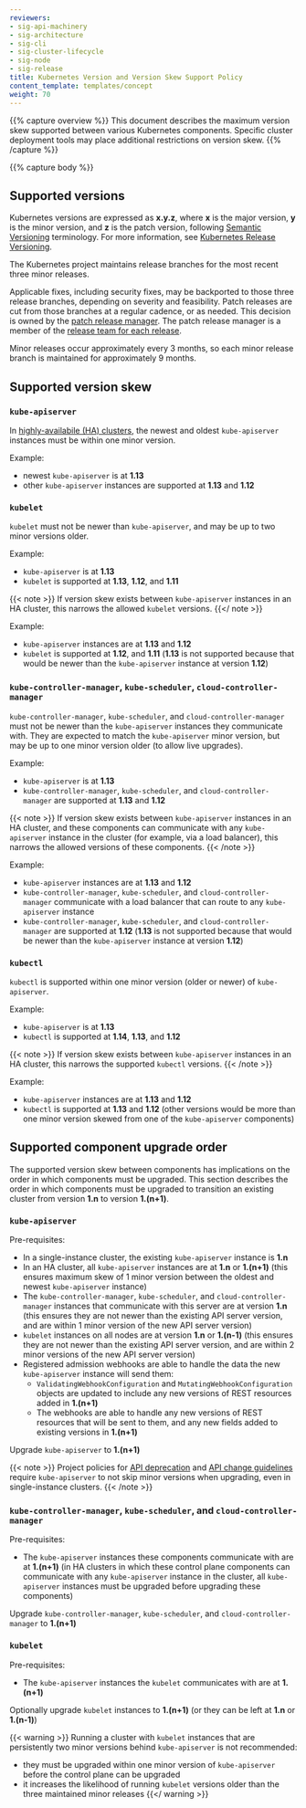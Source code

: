 ```yaml
---
reviewers:
- sig-api-machinery
- sig-architecture
- sig-cli
- sig-cluster-lifecycle
- sig-node
- sig-release
title: Kubernetes Version and Version Skew Support Policy
content_template: templates/concept
weight: 70
---
```


{{% capture overview %}}
This document describes the maximum version skew supported between various Kubernetes components.
Specific cluster deployment tools may place additional restrictions on version skew.
{{% /capture %}}

{{% capture body %}}

## Supported versions

Kubernetes versions are expressed as **x.y.z**,
where **x** is the major version, **y** is the minor version, and **z** is the patch version, following [Semantic Versioning](http://semver.org/) terminology.
For more information, see [Kubernetes Release Versioning](https://github.com/kubernetes/community/blob/master/contributors/design-proposals/release/versioning.md#kubernetes-release-versioning).

The Kubernetes project maintains release branches for the most recent three minor releases.

Applicable fixes, including security fixes, may be backported to those three release branches, depending on severity and feasibility.
Patch releases are cut from those branches at a regular cadence, or as needed.
This decision is owned by the [patch release manager](https://github.com/kubernetes/sig-release/blob/master/release-team/role-handbooks/patch-release-manager/README.md#release-timing).
The patch release manager is a member of the [release team for each release](https://github.com/kubernetes/sig-release/tree/master/releases/).

Minor releases occur approximately every 3 months, so each minor release branch is maintained for approximately 9 months.

## Supported version skew

### `kube-apiserver`

In [highly-availabile (HA) clusters](https://kubernetes.io/docs/setup/independent/high-availability/), the newest and oldest `kube-apiserver` instances must be within one minor version.

Example:

* newest `kube-apiserver` is at **1.13**
* other `kube-apiserver` instances are supported at **1.13** and **1.12**

### `kubelet`

`kubelet` must not be newer than `kube-apiserver`, and may be up to two minor versions older.

Example:

* `kube-apiserver` is at **1.13**
* `kubelet` is supported at **1.13**, **1.12**, and **1.11**

{{< note >}}
If version skew exists between `kube-apiserver` instances in an HA cluster, this narrows the allowed `kubelet` versions.
{{</ note >}}

Example:

* `kube-apiserver` instances are at **1.13** and **1.12**
* `kubelet` is supported at **1.12**, and **1.11** (**1.13** is not supported because that would be newer than the `kube-apiserver` instance at version **1.12**)

### `kube-controller-manager`, `kube-scheduler`, `cloud-controller-manager`

`kube-controller-manager`, `kube-scheduler`, and `cloud-controller-manager` must not be newer than the `kube-apiserver` instances they communicate with. They are expected to match the `kube-apiserver` minor version, but may be up to one minor version older (to allow live upgrades).

Example:

* `kube-apiserver` is at **1.13**
* `kube-controller-manager`, `kube-scheduler`, and `cloud-controller-manager` are supported at **1.13** and **1.12**

{{< note >}}
If version skew exists between `kube-apiserver` instances in an HA cluster, and these components can communicate with any `kube-apiserver` instance in the cluster (for example, via a load balancer), this narrows the allowed versions of these components.
{{< /note >}}

Example:

* `kube-apiserver` instances are at **1.13** and **1.12**
* `kube-controller-manager`, `kube-scheduler`, and `cloud-controller-manager` communicate with a load balancer that can route to any `kube-apiserver` instance
* `kube-controller-manager`, `kube-scheduler`, and `cloud-controller-manager` are supported at **1.12** (**1.13** is not supported because that would be newer than the `kube-apiserver` instance at version **1.12**)

### `kubectl`

`kubectl` is supported within one minor version (older or newer) of `kube-apiserver`.

Example:

* `kube-apiserver` is at **1.13**
* `kubectl` is supported at **1.14**, **1.13**, and **1.12**

{{< note >}}
If version skew exists between `kube-apiserver` instances in an HA cluster, this narrows the supported `kubectl` versions.
{{< /note >}}

Example:

* `kube-apiserver` instances are at **1.13** and **1.12**
* `kubectl` is supported at **1.13** and **1.12** (other versions would be more than one minor version skewed from one of the `kube-apiserver` components)

## Supported component upgrade order

The supported version skew between components has implications on the order in which components must be upgraded.
This section describes the order in which components must be upgraded to transition an existing cluster from version **1.n** to version **1.(n+1)**.

### `kube-apiserver`

Pre-requisites:

* In a single-instance cluster, the existing `kube-apiserver` instance is **1.n**
* In an HA cluster, all `kube-apiserver` instances are at **1.n** or **1.(n+1)** (this ensures maximum skew of 1 minor version between the oldest and newest `kube-apiserver` instance)
* The `kube-controller-manager`, `kube-scheduler`, and `cloud-controller-manager` instances that communicate with this server are at version **1.n** (this ensures they are not newer than the existing API server version, and are within 1 minor version of the new API server version)
* `kubelet` instances on all nodes are at version **1.n** or **1.(n-1)** (this ensures they are not newer than the existing API server version, and are within 2 minor versions of the new API server version)
* Registered admission webhooks are able to handle the data the new `kube-apiserver` instance will send them:
  * `ValidatingWebhookConfiguration` and `MutatingWebhookConfiguration` objects are updated to include any new versions of REST resources added in **1.(n+1)**
  * The webhooks are able to handle any new versions of REST resources that will be sent to them, and any new fields added to existing versions in **1.(n+1)**

Upgrade `kube-apiserver` to **1.(n+1)**

{{< note >}}
Project policies for [API deprecation](https://kubernetes.io/docs/reference/using-api/deprecation-policy/) and 
[API change guidelines](https://github.com/kubernetes/community/blob/master/contributors/devel/api_changes.md) 
require `kube-apiserver` to not skip minor versions when upgrading, even in single-instance clusters.
{{< /note >}}

### `kube-controller-manager`, `kube-scheduler`, and `cloud-controller-manager`

Pre-requisites:

* The `kube-apiserver` instances these components communicate with are at **1.(n+1)** (in HA clusters in which these control plane components can communicate with any `kube-apiserver` instance in the cluster, all `kube-apiserver` instances must be upgraded before upgrading these components)

Upgrade `kube-controller-manager`, `kube-scheduler`, and `cloud-controller-manager` to **1.(n+1)**

### `kubelet`

Pre-requisites:

* The `kube-apiserver` instances the `kubelet` communicates with are at **1.(n+1)**

Optionally upgrade `kubelet` instances to **1.(n+1)** (or they can be left at **1.n** or **1.(n-1)**)

{{< warning >}}
Running a cluster with `kubelet` instances that are persistently two minor versions behind `kube-apiserver` is not recommended:

* they must be upgraded within one minor version of `kube-apiserver` before the control plane can be upgraded
* it increases the likelihood of running `kubelet` versions older than the three maintained minor releases
{{</ warning >}}
